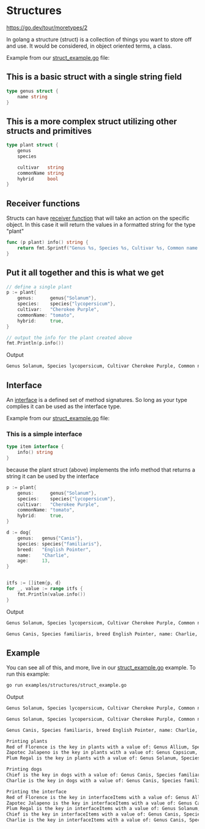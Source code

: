 # Structures

<https://go.dev/tour/moretypes/2>

In golang a structure (struct) is a collection of things you want to store off and use.  It would be considered, in object oriented terms, a class.

Example from our [struct_example.go](struct_example.go) file:

## This is a basic struct with a single string field

```go
type genus struct {
    name string
}
```

## This is a more complex struct utilizing other structs and primitives

```go
type plant struct {
    genus
    species

    cultivar   string
    commonName string
    hybrid     bool
}
```

## Receiver functions

Structs can have [receiver function](https://go.dev/tour/methods/4) that will take an action on the specific object.  In this case it will return the values in a formatted string for the type "plant"

```go
func (p plant) info() string {
    return fmt.Sprintf("Genus %s, Species %s, Cultivar %s, Common name: %s, is hybrid %t\n", p.genus.name, p.species.name, p.cultivar, p.commonName, p.hybrid)
}
```

## Put it all together and this is what we get

```go
// define a single plant
p := plant{
    genus:      genus{"Solanum"},
    species:    species{"lycopersicum"},
    cultivar:   "Cherokee Purple",
    commonName: "tomato",
    hybrid:     true,
}

// output the info for the plant created above
fmt.Println(p.info())
```

Output

```bash
Genus Solanum, Species lycopersicum, Cultivar Cherokee Purple, Common name: tomato, is hybrid true
```

## Interface

An [interface](https://go.dev/tour/methods/9) is a defined set of method signatures.  So long as your type complies it can be used as the interface type.

Example from our [struct_example.go](struct_example.go) file:

### This is a simple interface

```go
type item interface {
    info() string
}
```

because the plant struct (above) implements the info method that returns a string it can be used by the interface

```go
p := plant{
    genus:      genus{"Solanum"},
    species:    species{"lycopersicum"},
    cultivar:   "Cherokee Purple",
    commonName: "tomato",
    hybrid:     true,
}

d := dog{
    genus:   genus{"Canis"},
    species: species{"familiaris"},
    breed:   "English Pointer",
    name:    "Charlie",
    age:     13,
}


itfs := []item{p, d}
for _, value := range itfs {
    fmt.Println(value.info())
}
```

Output

```bash
Genus Solanum, Species lycopersicum, Cultivar Cherokee Purple, Common name: tomato, is hybrid true

Genus Canis, Species familiaris, breed English Pointer, name: Charlie, age 13
```

## Example

You can see all of this, and more, live in our [struct_example.go](struct_example.go) example.  To run this example:

```bash
go run examples/structures/struct_example.go
```

Output

```bash
Genus Solanum, Species lycopersicum, Cultivar Cherokee Purple, Common name: tomato, is hybrid true

Genus Solanum, Species lycopersicum, Cultivar Cherokee Purple, Common name: tomato, is hybrid true

Genus Canis, Species familiaris, breed English Pointer, name: Charlie, age 13

Printing plants
Red of Florence is the key in plants with a value of: Genus Allium, Species cepa, Cultivar Red of Florence, Common name: Red Onion, is hybrid false
Zapotec Jalapeno is the key in plants with a value of: Genus Capsicum, Species annum, Cultivar Zapotec Jalapeno, Common name: jalapeno, is hybrid false
Plum Regal is the key in plants with a value of: Genus Solanum, Species lycopersicum, Cultivar Plum Regal, Common name: tomato, is hybrid true

Printing dogs
Chief is the key in dogs with a value of: Genus Canis, Species familiaris, breed Golden Retriever, name: Chief, age 1
Charlie is the key in dogs with a value of: Genus Canis, Species familiaris, breed English Pointer, name: Charlie, age 13

Printing the interface
Red of Florence is the key in interfaceItems with a value of: Genus Allium, Species cepa, Cultivar Red of Florence, Common name: Red Onion, is hybrid false
Zapotec Jalapeno is the key in interfaceItems with a value of: Genus Capsicum, Species annum, Cultivar Zapotec Jalapeno, Common name: jalapeno, is hybrid false
Plum Regal is the key in interfaceItems with a value of: Genus Solanum, Species lycopersicum, Cultivar Plum Regal, Common name: tomato, is hybrid true
Chief is the key in interfaceItems with a value of: Genus Canis, Species familiaris, breed Golden Retriever, name: Chief, age 1
Charlie is the key in interfaceItems with a value of: Genus Canis, Species familiaris, breed English Pointer, name: Charlie, age 13
```
